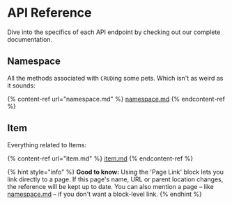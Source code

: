 # API Reference

Dive into the specifics of each API endpoint by checking out our complete documentation.

## Namespace

All the methods associated with `CRUD`ing some pets. Which isn't as weird as it sounds:

{% content-ref url="namespace.md" %}
[namespace.md](namespace.md)
{% endcontent-ref %}

## Item

Everything related to Items:

{% content-ref url="item.md" %}
[item.md](item.md)
{% endcontent-ref %}

{% hint style="info" %}
**Good to know:** Using the 'Page Link' block lets you link directly to a page. If this page's name, URL or parent location changes, the reference will be kept up to date. You can also mention a page – like [namespace.md](namespace.md "mention") – if you don't want a block-level link.
{% endhint %}
